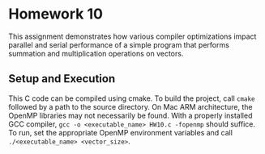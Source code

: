 # Homework 10

This assignment demonstrates how various compiler optimizations impact parallel and serial performance of a simple program that performs summation and multiplication operations on vectors.

## Setup and Execution

This C code can be compiled using cmake. To build the project, call `cmake` followed by a path to the source directory. On Mac ARM architecture, the OpenMP libraries may not necessarily be found. With a properly installed GCC compiler, `gcc -o <executable_name> HW10.c -fopenmp` should suffice. To run, set the appropriate OpenMP environment variables and call `./<executable_name> <vector_size>`.
